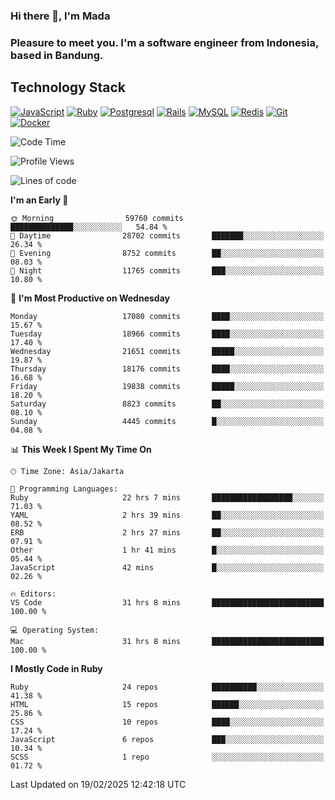 ### Hi there 👋, I'm Mada
### Pleasure to meet you. I'm a software engineer from Indonesia, based in Bandung.

## Technology Stack

[![JavaScript](https://img.shields.io/badge/-JavaScript-%23F7DF1C?style=flat-square&logo=javascript&logoColor=000000&labelColor=%23F7DF1C&color=%23FFCE5A)](https://www.javascript.com/)
[![Ruby](https://img.shields.io/badge/Ruby-CC342D?style=flat-square&logo=ruby&logoColor=white)](https://www.ruby-lang.org/en/)
[![Postgresql](https://img.shields.io/badge/PostgreSQL-316192?style=flat-square&logo=postgresql&logoColor=ffffff)](https://www.postgresql.org/)
[![Rails](https://img.shields.io/badge/Ruby_on_Rails-CC0000?style=flat-square&logo=ruby-on-rails&logoColor=white)](https://rubyonrails.org/)
[![MySQL](https://img.shields.io/badge/-MySQL-4479A1?style=flat-square&logo=MySQL&logoColor=ffffff)](https://www.mysql.com/)
[![Redis](https://img.shields.io/badge/-Redis-DC382D?style=flat-square&logo=Redis&logoColor=ffffff)](https://redis.io/)
[![Git](https://img.shields.io/badge/-Git-%23F05032?style=flat-square&logo=git&logoColor=%23ffffff)](https://git-scm.com/)
[![Docker](https://img.shields.io/badge/-Docker-2496ED?style=flat-square&logo=docker&logoColor=ffffff)](https://www.docker.com/)
<!--
**madaarya/madaarya** is a ✨ _special_ ✨ repository because its `README.md` (this file) appears on your GitHub profile.

Here are some ideas to get you started:

- 🔭 I’m currently working on ...
- 🌱 I’m currently learning ...
- 👯 I’m looking to collaborate on ...
- 🤔 I’m looking for help with ...
- 💬 Ask me about ...
- 📫 How to reach me: ...
- 😄 Pronouns: ...
- ⚡ Fun fact: ...
-->
<!--START_SECTION:waka-->
![Code Time](http://img.shields.io/badge/Code%20Time-7%2C032%20hrs%2021%20mins-blue)

![Profile Views](http://img.shields.io/badge/Profile%20Views-0-blue)

![Lines of code](https://img.shields.io/badge/From%20Hello%20World%20I%27ve%20Written-47.0%20million%20lines%20of%20code-blue)

**I'm an Early 🐤** 

```text
🌞 Morning                59760 commits       ██████████████░░░░░░░░░░░   54.84 % 
🌆 Daytime                28702 commits       ███████░░░░░░░░░░░░░░░░░░   26.34 % 
🌃 Evening                8752 commits        ██░░░░░░░░░░░░░░░░░░░░░░░   08.03 % 
🌙 Night                  11765 commits       ███░░░░░░░░░░░░░░░░░░░░░░   10.80 % 
```
📅 **I'm Most Productive on Wednesday** 

```text
Monday                   17080 commits       ████░░░░░░░░░░░░░░░░░░░░░   15.67 % 
Tuesday                  18966 commits       ████░░░░░░░░░░░░░░░░░░░░░   17.40 % 
Wednesday                21651 commits       █████░░░░░░░░░░░░░░░░░░░░   19.87 % 
Thursday                 18176 commits       ████░░░░░░░░░░░░░░░░░░░░░   16.68 % 
Friday                   19838 commits       █████░░░░░░░░░░░░░░░░░░░░   18.20 % 
Saturday                 8823 commits        ██░░░░░░░░░░░░░░░░░░░░░░░   08.10 % 
Sunday                   4445 commits        █░░░░░░░░░░░░░░░░░░░░░░░░   04.08 % 
```


📊 **This Week I Spent My Time On** 

```text
🕑︎ Time Zone: Asia/Jakarta

💬 Programming Languages: 
Ruby                     22 hrs 7 mins       ██████████████████░░░░░░░   71.03 % 
YAML                     2 hrs 39 mins       ██░░░░░░░░░░░░░░░░░░░░░░░   08.52 % 
ERB                      2 hrs 27 mins       ██░░░░░░░░░░░░░░░░░░░░░░░   07.91 % 
Other                    1 hr 41 mins        █░░░░░░░░░░░░░░░░░░░░░░░░   05.44 % 
JavaScript               42 mins             █░░░░░░░░░░░░░░░░░░░░░░░░   02.26 % 

🔥 Editors: 
VS Code                  31 hrs 8 mins       █████████████████████████   100.00 % 

💻 Operating System: 
Mac                      31 hrs 8 mins       █████████████████████████   100.00 % 
```

**I Mostly Code in Ruby** 

```text
Ruby                     24 repos            ██████████░░░░░░░░░░░░░░░   41.38 % 
HTML                     15 repos            ██████░░░░░░░░░░░░░░░░░░░   25.86 % 
CSS                      10 repos            ████░░░░░░░░░░░░░░░░░░░░░   17.24 % 
JavaScript               6 repos             ███░░░░░░░░░░░░░░░░░░░░░░   10.34 % 
SCSS                     1 repo              ░░░░░░░░░░░░░░░░░░░░░░░░░   01.72 % 
```




 Last Updated on 19/02/2025 12:42:18 UTC
<!--END_SECTION:waka-->
